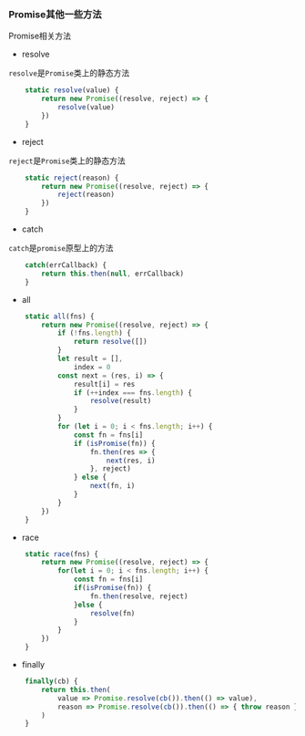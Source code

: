 ### Promise其他一些方法

Promise相关方法

- resolve

`resolve`是`Promise`类上的静态方法

```javascript
	static resolve(value) {
		return new Promise((resolve, reject) => {
			resolve(value)
		})
	}
```

- reject

`reject`是`Promise`类上的静态方法

```javascript
	static reject(reason) {
		return new Promise((resolve, reject) => {
			reject(reason)
		})
	}
```

- catch

`catch`是`promise`原型上的方法

```javascript
	catch(errCallback) {
		return this.then(null, errCallback)
	}
```

- all

```javascript
	static all(fns) {
		return new Promise((resolve, reject) => {
			if (!fns.length) {
				return resolve([])
			}
			let result = [],
				index = 0
			const next = (res, i) => {
				result[i] = res
				if (++index === fns.length) {
					resolve(result)
				}
			}
			for (let i = 0; i < fns.length; i++) {
				const fn = fns[i]
				if (isPromise(fn)) {
					fn.then(res => {
						next(res, i)
					}, reject)
				} else {
					next(fn, i)
				}
			}
		})
	}
```

- race

```javascript
	static race(fns) {
		return new Promise((resolve, reject) => {
			for(let i = 0; i < fns.length; i++) {
				const fn = fns[i]
				if(isPromise(fn)) {
					fn.then(resolve, reject)
				}else {
					resolve(fn)
				}
			}
		})
	}
```

- finally

```javascript
    finally(cb) {
        return this.then(
            value => Promise.resolve(cb()).then(() => value),
            reason => Promise.resolve(cb()).then(() => { throw reason })
        )
    }
```




